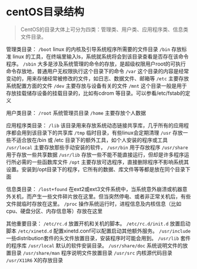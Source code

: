 # centOS目录结构

> CentOS的目录大体上可分为四类：管理类、用户类、应用程序类、信息类文件目录。

管理类目录：
       `/boot` linux 的内核及引导系统程序所需要的文件目录
       `/bin` 存放标准 linux 的工具，在终端里输入ls，系统就系统将会到该目录查看是否存在该命令程序。
       `/sbin` 大多是涉及系统管理的命令的存放，是超级权限用户root的可执行命令存放地，普通用户无权限执行这个目录下的命令
       `/var` 这个目录的内容是经常变动的，用来存储经常被修改的文件，如日志、数据文件、邮箱等
       `/etc` 主要存放系统配置方面的文件
       `/dev` 主要存放与设备有关的文件
       `/mnt` 这个目录一般是用于存放挂载储存设备的挂载目录的，比如有cdrom 等目录。可以参看/etc/fstab的定义

用户类目录：
       `/root` 系统管理员目录
       `/home` 主要存放个人数据

应用程序类目录：
       `/lib` 该目录用来存放系统动态链接共享库，几乎所有的应用程序都会用到该目录下的共享库
       `/tmp` 临时目录，有些linux会定期清理
       `/usr` 存放一些不适合放在/bin 或 /etc 目录下的额外工具，如个人安装的程序或工具
              `/usr/local` 主要存放那些手动安装的软件，
              `/usr/bin` 用于存放程序
              `/usr/share` 用于存放一些共享数据
              `/usr/lib` 存放一些不能不能直接运行，但却是许多程序运行所必需的一些函数库文件
       `/opt` 主要存放可选程序，直接删除程序不影响系统其设置。安装到/opt目录下的程序，它所有的数据、库文件等等都是放在同个目录下面

信息类目录：
       `/lost+found` 在ext2或ext3文件系统中，当系统意外崩溃或机器意外关机，而产生一些文件碎片放在这里。但当突然停电、或者非正常关机后，有些文件就临时存放在这里。
       `/proc` 操作系统运行时，进程信息及内核信息（比如cpu、硬盘分区、内存信息等）存放在这里

其他重要目录：
       `/etc/rc.d`          放置开机和关机的脚本。
       `/etc/rc.d/init.d`   放置启动脚本
       `/etc/xinetd.d`      配置xinetd.conf可以配置启动其他额外服务。
       `/usr/include`       一些distribution套件的头文件放置目录，安装程序时可能会用到。
       `/usr/lib`           套件的程序库
       `/usr/local`         默认的软件安装目录。
       `/usr/share/doc`     系统说明文件的放置目录
       `/usr/share/man`     程序说明文件放置目录
       `/usr/src`           内核源代码目录
       `/usr/X11R6`         X的存放目录